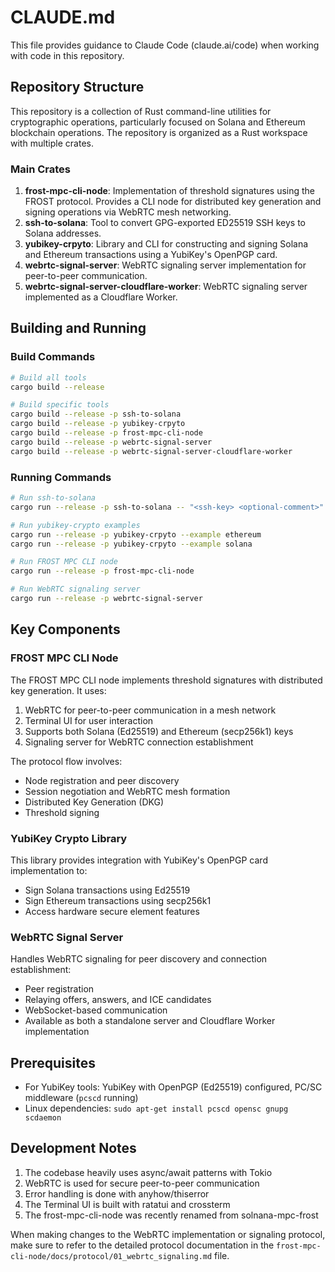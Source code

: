 # CLAUDE.md

This file provides guidance to Claude Code (claude.ai/code) when working with code in this repository.

## Repository Structure

This repository is a collection of Rust command-line utilities for cryptographic operations, particularly focused on Solana and Ethereum blockchain operations. The repository is organized as a Rust workspace with multiple crates.

### Main Crates

1. **frost-mpc-cli-node**: Implementation of threshold signatures using the FROST protocol. Provides a CLI node for distributed key generation and signing operations via WebRTC mesh networking.
2. **ssh-to-solana**: Tool to convert GPG-exported ED25519 SSH keys to Solana addresses.
3. **yubikey-crpyto**: Library and CLI for constructing and signing Solana and Ethereum transactions using a YubiKey's OpenPGP card.
4. **webrtc-signal-server**: WebRTC signaling server implementation for peer-to-peer communication.
5. **webrtc-signal-server-cloudflare-worker**: WebRTC signaling server implemented as a Cloudflare Worker.

## Building and Running

### Build Commands

```bash
# Build all tools
cargo build --release

# Build specific tools
cargo build --release -p ssh-to-solana
cargo build --release -p yubikey-crpyto
cargo build --release -p frost-mpc-cli-node
cargo build --release -p webrtc-signal-server
cargo build --release -p webrtc-signal-server-cloudflare-worker
```

### Running Commands

```bash
# Run ssh-to-solana
cargo run --release -p ssh-to-solana -- "<ssh-key> <optional-comment>"

# Run yubikey-crypto examples
cargo run --release -p yubikey-crpyto --example ethereum
cargo run --release -p yubikey-crpyto --example solana

# Run FROST MPC CLI node
cargo run --release -p frost-mpc-cli-node

# Run WebRTC signaling server
cargo run --release -p webrtc-signal-server
```

## Key Components

### FROST MPC CLI Node

The FROST MPC CLI node implements threshold signatures with distributed key generation. It uses:

1. WebRTC for peer-to-peer communication in a mesh network
2. Terminal UI for user interaction
3. Supports both Solana (Ed25519) and Ethereum (secp256k1) keys
4. Signaling server for WebRTC connection establishment

The protocol flow involves:
- Node registration and peer discovery
- Session negotiation and WebRTC mesh formation
- Distributed Key Generation (DKG)
- Threshold signing

### YubiKey Crypto Library

This library provides integration with YubiKey's OpenPGP card implementation to:
- Sign Solana transactions using Ed25519
- Sign Ethereum transactions using secp256k1
- Access hardware secure element features

### WebRTC Signal Server

Handles WebRTC signaling for peer discovery and connection establishment:
- Peer registration
- Relaying offers, answers, and ICE candidates
- WebSocket-based communication
- Available as both a standalone server and Cloudflare Worker implementation

## Prerequisites

- For YubiKey tools: YubiKey with OpenPGP (Ed25519) configured, PC/SC middleware (`pcscd` running)
- Linux dependencies: `sudo apt-get install pcscd opensc gnupg scdaemon`

## Development Notes

1. The codebase heavily uses async/await patterns with Tokio
2. WebRTC is used for secure peer-to-peer communication
3. Error handling is done with anyhow/thiserror
4. The Terminal UI is built with ratatui and crossterm
5. The frost-mpc-cli-node was recently renamed from solnana-mpc-frost

When making changes to the WebRTC implementation or signaling protocol, make sure to refer to the detailed protocol documentation in the `frost-mpc-cli-node/docs/protocol/01_webrtc_signaling.md` file.